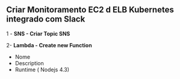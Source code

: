 ## Criar Monitoramento EC2 d ELB Kubernetes integrado com Slack ##

1 - **SNS - Criar Topic SNS**
 
2- **Lambda - Create new Function**

- Nome
- Description
- Runtime ( Nodejs 4.3)




